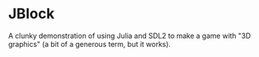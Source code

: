 # JBlock
A clunky demonstration of using Julia and SDL2 to make a game with "3D graphics" (a bit of a generous term, but it works).
